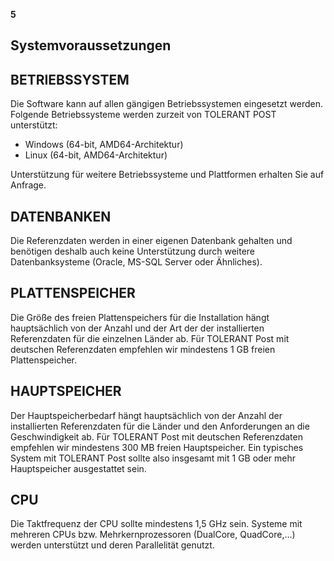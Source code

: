 
**5**

## **Systemvoraussetzungen**

## <span id="page-46-0"></span>**BETRIEBSSYSTEM**

Die Software kann auf allen gängigen Betriebssystemen eingesetzt werden. Folgende Betriebssysteme werden zurzeit von TOLERANT POST unterstützt:

- Windows (64-bit, AMD64-Architektur)
- Linux (64-bit, AMD64-Architektur)

Unterstützung für weitere Betriebssysteme und Plattformen erhalten Sie auf Anfrage.

## **DATENBANKEN**

Die Referenzdaten werden in einer eigenen Datenbank gehalten und benötigen deshalb auch keine Unterstützung durch weitere Datenbanksysteme (Oracle, MS-SQL Server oder Ähnliches).

## **PLATTENSPEICHER**

Die Größe des freien Plattenspeichers für die Installation hängt hauptsächlich von der Anzahl und der Art der der installierten Referenzdaten für die einzelnen Länder ab. Für TOLERANT Post mit deutschen Referenzdaten empfehlen wir mindestens 1 GB freien Plattenspeicher.

## **HAUPTSPEICHER**

Der Hauptspeicherbedarf hängt hauptsächlich von der Anzahl der installierten Referenzdaten für die Länder und den Anforderungen an die Geschwindigkeit ab. Für TOLERANT Post mit deutschen Referenzdaten empfehlen wir mindestens 300 MB freien Hauptspeicher. Ein typisches System mit TOLERANT Post sollte also insgesamt mit 1 GB oder mehr Hauptspeicher ausgestattet sein.

## **CPU**

Die Taktfrequenz der CPU sollte mindestens 1,5 GHz sein. Systeme mit mehreren CPUs bzw. Mehrkernprozessoren (DualCore, QuadCore,…) werden unterstützt und deren Parallelität genutzt.